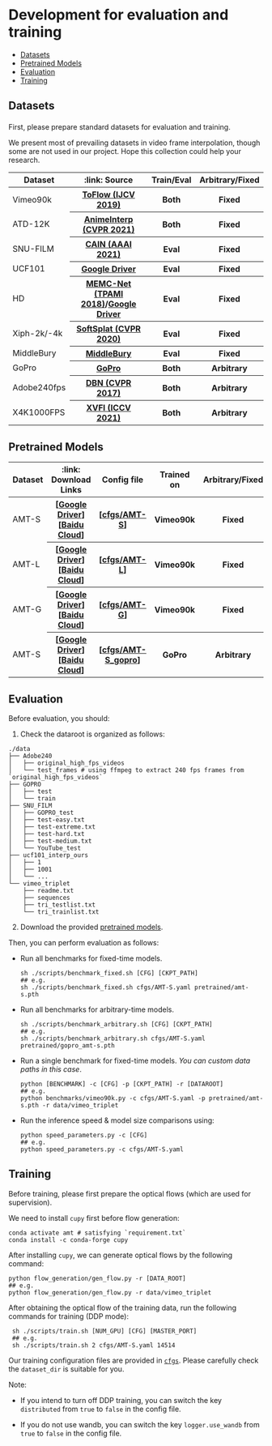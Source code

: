 # Development for evaluation and training

- [Datasets](#Datasets)
- [Pretrained Models](#pretrained-models)
- [Evaluation](#evaluation)
- [Training](#training)

## Datasets<p id="Datasets"></p>
First, please prepare standard datasets for evaluation and training.

We present most of prevailing datasets in video frame interpolation, though some are not used in our project. Hope this collection could help your research. 

<table>
<thead>
  <tr>
    <th> Dataset </th>
    <th> :link: Source </th>
    <th> Train/Eval </th>
    <th> Arbitrary/Fixed </th>
  </tr>
</thead>
<tbody>
  <tr>
    <td>Vimeo90k</td>
    <th><a href="http://toflow.csail.mit.edu/">ToFlow (IJCV 2019)</a></th>
    <th>Both</th>
    <th>Fixed</th>
  </tr>
  <tr>
    <td>ATD-12K</td>
    <th><a href="https://github.com/lisiyao21/AnimeInterp">AnimeInterp (CVPR 2021)</a></th>
    <th>Both</th>
    <th>Fixed</th>
  </tr>
  <tr>
    <td>SNU-FILM</td>
    <th><a href="https://myungsub.github.io/CAIN/">CAIN (AAAI 2021)</a></th>
    <th>Eval</th>
    <th>Fixed</th>
  </tr>
  <tr>
    <td>UCF101</td>
    <th><a href="https://drive.google.com/file/d/0B7EVK8r0v71pdHBNdXB6TE1wSTQ/view?resourcekey=0-r6ihCy20h3kbgZ3ZdimPiA">Google Driver</a></th>
    <th>Eval</th>
    <th>Fixed</th>
  </tr>
  <tr>
    <td>HD</td>
    <th><a href="https://github.com/baowenbo/MEMC-Net">MEMC-Net (TPAMI 2018)</a>/<a href="https://github.com/baowenbo/MEMC-Net">Google Driver</a></th>
    <th>Eval</th>
    <th>Fixed</th>
  </tr>
  <tr>
    <td>Xiph-2k/-4k</td>
    <th><a href="https://github.com/sniklaus/softmax-splatting/blob/master/benchmark_xiph.py">SoftSplat (CVPR 2020)</a></th>
    <th>Eval</th>
    <th>Fixed</th>
  </tr>
  <tr>
    <td>MiddleBury</td>
    <th><a href="https://vision.middlebury.edu/flow/data/">MiddleBury</a></th>
    <th>Eval</th>
    <th>Fixed</th>
  </tr>
  <tr>
    <td>GoPro</td>
    <th><a href="https://seungjunnah.github.io/Datasets/gopro">GoPro</a></th>
    <th>Both</th>
    <th>Arbitrary</th>
  </tr>
  <tr>
    <td>Adobe240fps</td>
    <th><a href="http://www.cs.ubc.ca/labs/imager/tr/2017/DeepVideoDeblurring">DBN (CVPR 2017)</a></th>
    <th>Both</th>
    <th>Arbitrary</th>
  </tr>
   <tr>
    <td>X4K1000FPS</td>
    <th><a href="https://github.com/JihyongOh/XVFI">XVFI (ICCV 2021)</a></th>
    <th>Both</th>
    <th>Arbitrary</th>
  </tr>
</tbody>
</table>


## Pretrained Models

<p id="Pretrained"></p>

<table>
<thead>
  <tr>
    <th> Dataset </th>
    <th> :link: Download Links </th>
    <th> Config file </th>
    <th> Trained on </th>
    <th> Arbitrary/Fixed </th>
  </tr>
</thead>
<tbody>
  <tr>
    <td>AMT-S</td>
    <th> [<a href="https://drive.google.com/file/d/1WmOKmQmd6pnLpID8EpUe-TddFpJuavrL/view?usp=share_link">Google Driver</a>][<a href="https://pan.baidu.com/s/1yGaNLeb9TG5-81t0skrOUA?pwd=f66n">Baidu Cloud</a>]</th>
    <th> [<a href="../cfgs/AMT-S.yaml">cfgs/AMT-S</a>] </th>
    <th>Vimeo90k</th>
    <th>Fixed</th>
  </tr>
  <tr>
    <td>AMT-L</td>
    <th>[<a href="https://drive.google.com/file/d/1UyhYpAQLXMjFA55rlFZ0kdiSVTL7oU-z/view?usp=share_link">Google Driver</a>][<a href="https://pan.baidu.com/s/1qI4fBgS405Bd4Wn1R3Gbeg?pwd=nbne">Baidu Cloud</a>]</th>
    <th> [<a href="../cfgs/AMT-L.yaml">cfgs/AMT-L</a>] </th>
    <th>Vimeo90k</th>
    <th>Fixed</th>
  </tr>
  <tr>
    <td>AMT-G</td>
    <th>[<a href="https://drive.google.com/file/d/1yieLtKh4ei3gOrLN1LhKSP_9157Q-mtP/view?usp=share_link">Google Driver</a>][<a href="https://pan.baidu.com/s/1AjmQVziQut1bXgQnDcDKvA?pwd=caf6">Baidu Cloud</a>]</th>
    <th> [<a href="../cfgs/AMT-G.yaml">cfgs/AMT-G</a>] </th>
    <th>Vimeo90k</th>
    <th>Fixed</th>
  </tr>
  <tr>
    <td>AMT-S</td>
    <th>[<a href="https://drive.google.com/file/d/1f1xAF0EDm-rjDdny8_aLyeedfM0QL4-C/view?usp=share_link">Google Driver</a>][<a href="https://pan.baidu.com/s/1eZtoULyduQM8AkXeYEBOEw?pwd=8hy3">Baidu Cloud</a>]</th>
    <th> [<a href="../cfgs/AMT-S_gopro.yaml">cfgs/AMT-S_gopro</a>] </th>
    <th>GoPro</th>
    <th>Arbitrary</th>
  </tr>
</tbody>
</table>

## Evaluation
Before evaluation, you should:

1. Check the dataroot is organized as follows:

```shell
./data
├── Adobe240
│   ├── original_high_fps_videos
│   └── test_frames # using ffmpeg to extract 240 fps frames from `original_high_fps_videos`
├── GOPRO
│   ├── test
│   └── train
├── SNU_FILM
│   ├── GOPRO_test
│   ├── test-easy.txt
│   ├── test-extreme.txt
│   ├── test-hard.txt
│   ├── test-medium.txt
│   └── YouTube_test
├── ucf101_interp_ours
│   ├── 1
│   ├── 1001
│   └── ...
└── vimeo_triplet
    ├── readme.txt
    ├── sequences
    ├── tri_testlist.txt
    └── tri_trainlist.txt
```

2. Download the provided [pretrained models](#pretrained-models).

Then, you can perform evaluation as follows:

+ Run all benchmarks for fixed-time models.

    ```shell
    sh ./scripts/benchmark_fixed.sh [CFG] [CKPT_PATH]
    ## e.g.
    sh ./scripts/benchmark_fixed.sh cfgs/AMT-S.yaml pretrained/amt-s.pth
    ```

+ Run all benchmarks for arbitrary-time models.

    ```shell
    sh ./scripts/benchmark_arbitrary.sh [CFG] [CKPT_PATH]
    ## e.g.
    sh ./scripts/benchmark_arbitrary.sh cfgs/AMT-S.yaml pretrained/gopro_amt-s.pth
    ```

+ Run a single benchmark for fixed-time models. *You can custom data paths in this case*.

    ```shell
    python [BENCHMARK] -c [CFG] -p [CKPT_PATH] -r [DATAROOT]
    ## e.g.
    python benchmarks/vimeo90k.py -c cfgs/AMT-S.yaml -p pretrained/amt-s.pth -r data/vimeo_triplet
    ```

+ Run the inference speed & model size comparisons using:

    ```shell
    python speed_parameters.py -c [CFG]
    ## e.g.
    python speed_parameters.py -c cfgs/AMT-S.yaml
    ```


## Training

Before training, please first prepare the optical flows (which are used for supervision).

We need to install `cupy` first before flow generation:

```shell
conda activate amt # satisfying `requirement.txt`
conda install -c conda-forge cupy
```


After installing `cupy`, we can generate optical flows by the following command:

```shell
python flow_generation/gen_flow.py -r [DATA_ROOT]
## e.g.
python flow_generation/gen_flow.py -r data/vimeo_triplet
```

After obtaining the optical flow of the training data,
run the following commands for training (DDP mode):

```shell
 sh ./scripts/train.sh [NUM_GPU] [CFG] [MASTER_PORT]
 ## e.g.
 sh ./scripts/train.sh 2 cfgs/AMT-S.yaml 14514
```

Our training configuration files are provided in [`cfgs`](../cfgs). Please carefully check the `dataset_dir` is suitable for you.


Note:

- If you intend to turn off DDP training, you can switch the key `distributed` from `true` 
to `false` in the config file.

- If you do not use wandb, you can switch the key `logger.use_wandb` from `true` 
to `false` in the config file.